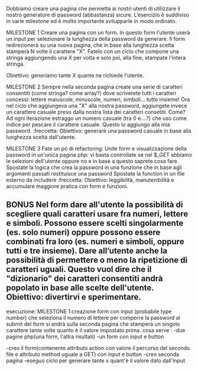 Dobbiamo creare una pagina che permetta ai nostri utenti di utilizzare il nostro generatore di password (abbastanza) sicure.
L’esercizio è suddiviso in varie milestone ed è molto importante svilupparle in modo ordinato.

 MILESTONE 1
Creare una pagina con un form. In questo form l'utente userà un input per selezionare la lunghezza della password da generare.
Il form redirezionerà su una nuova pagina, che in base alla lunghezza scelta stamperà N volte il carattere "X".
Fatelo con un ciclo che compone una stringa aggiungendo una X per volta e solo poi, alla fine, stampate l'intera stringa.

Obiettivo: generiamo tante X quante ne richiede l'utente.
 
  MILESTONE 2
Sempre nella seconda pagina create una serie di caratteri consentiti (come stringa? come array?)  dove scriverete tutti i caratteri concessi: lettere maiuscole, minuscole, numeri, simboli... tutto insieme!
Ora nel ciclo che aggiungeva una "X" alla nostra password, aggiungete invece un carattere casuale preso dalla nostra lista dei caratteri consetiti.
Come? Ad ogni iterazione estraggo un numero casuale (tra 0 e....?) che uso come indice per pescare il carattere casuale. Questo lo aggiungo alla mia password.
:freccetta: Obiettivo: generare una password casuale in base alla lunghezza scelta dall'utente.


MILESTONE 3
Fate un pò di refactoring:
Unite form e visualizzazione della password in un'unica pagina php: vi basta controllate se nel $_GET abbiamo le selezioni dell'utente oppure no e in base a questo saprete cosa fare.
Spostate la logica che crea la password in una funzione che in base agli argomenti passati restituisce una password
Spostate la function in un file esterno da includere
:freccetta: Obiettivo: leggibilità, manutenibilità e accumulare maggiore pratica con form e funzioni.


BONUS
Nel form dare all'utente la possibilità di scegliere quali caratteri usare fra numeri, lettere e simboli.
Possono essere scelti singolarmente (es. solo numeri) oppure possono essere combinati fra loro (es. numeri e simboli, oppure tutti e tre insieme).
Dare all’utente anche la possibilità di permettere o meno la ripetizione di caratteri uguali.
Questo vuol dire che il "dizionario" dei caratteri consentiti andrà popolato in base alle scelte dell'utente.
Obiettivo: divertirvi e sperimentare.
---

esecuzione:
MILESTONE 1:creazione form con input (probabile type number) che seleziona il numero di lettere per comporre la password
al submit del form si andrà sulla seconda pagina che stamperà un singolo carattere tante volte quanto è il valore impostato prima.
cosa serve :
-due pagine php(una form, l'altra risultati)
-un form con input e button 

-creo il form(contenente attributo action con valore il percorso del secondo file e attributo method uguale a GET) con input e button 
-creo seconda pagina
-eseguo ciclo per generare tante x quant'è il valore dato dall'input 